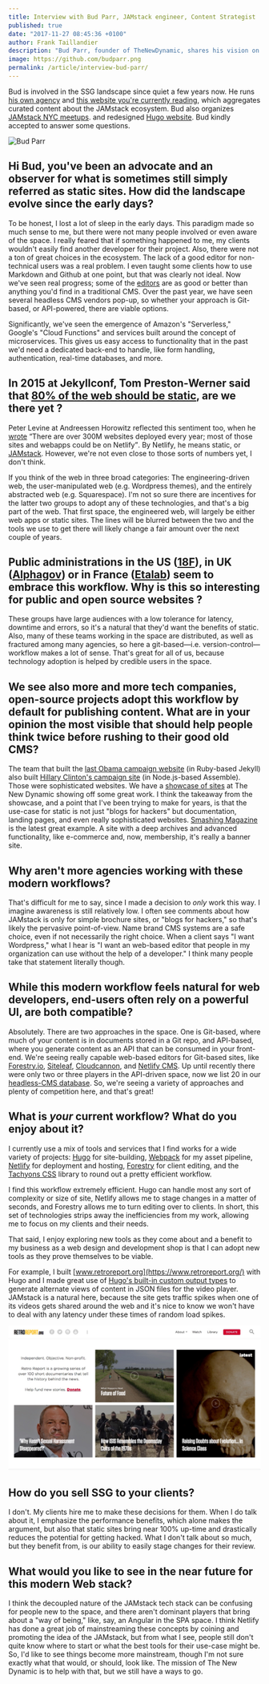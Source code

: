 ```yaml
---
title: Interview with Bud Parr, JAMstack engineer, Content Strategist
published: true
date: "2017-11-27 08:45:36 +0100"
author: Frank Taillandier
description: "Bud Parr, founder of TheNewDynamic, shares his vision on the current state of the JAMstack ecosystem."
image: https://github.com/budparr.png
permalink: /article/interview-bud-parr/
---
```


Bud is involved in the SSG landscape since quiet a few years now. He runs [his
own agency](https://www.thenewdynamic.com/) and [this website you're currently
reading](https://thenewdynamic.org), which aggregates curated content about the
JAMstack ecosystem. Bud also organizes [JAMstack NYC
meetups](http://www.meetup.com/the-new-dynamic/). and redesigned [Hugo
website](https://gohugo.io/). Bud kindly accepted to answer some questions.

![Bud Parr](https://github.com/budparr.png)

## Hi Bud, you've been an advocate and an observer for what is sometimes still simply referred as static sites. How did the landscape evolve since the early days?

To be honest, I lost a lot of sleep in the early days. This paradigm made so
much sense to me, but there were not many people involved or even aware of the
space. I really feared that if something happened to me, my clients wouldn't
easily find another developer for their project. Also, there were not a ton of
great choices in the ecosystem. The lack of a good editor for non-technical
users was a real problem. I even taught some clients how to use Markdown and
Github at one point, but that was clearly not ideal. Now we've seen real
progress; some of the [editors](/tools/content-management/) are as good or
better than anything you'd find in a traditional CMS.
Over the past year, we have seen several headless CMS vendors pop-up,
so whether your approach is Git-based, or API-powered, there are viable options.

Significantly, we've seen the emergence of Amazon's "Serverless," Google's
"Cloud Functions" and services built around the concept of microservices. This
gives us easy access to functionality that in the past we'd need a dedicated
back-end to handle, like form handling, authentication, real-time databases, and
more.

## In 2015 at Jekyllconf, Tom Preston-Werner said that [80% of the web should be static](https://www.youtube.com/watch?v=BMve1OCKj6M&t=39m55s), are we there yet ?

Peter Levine at Andreessen Horowitz reflected this sentiment too, when he
[wrote](https://a16z.com/2017/08/09/netlify/) <q>There are over 300M websites
deployed every year; most of those sites and webapps could be on Netlify</q>.
By Netlify, he means static, or [JAMstack](https://jamstack.org/). However,
we're not even close to those sorts of numbers yet, I don't think.

If you think of the web in three broad categories: The engineering-driven web,
the user-manipulated web (e.g. Wordpress themes), and the entirely abstracted
web (e.g. Squarespace). I'm not so sure there are incentives for the latter two
groups to adopt any of these technologies, and that's a big part of the web.
That first space, the engineered web, will largely be either web apps or static
sites. The lines will be blurred between the two and the tools we use to get
there will likely change a fair amount over the next couple of years.

## Public administrations in the US ([18F](https://18f.gsa.gov/)), in UK ([Alphagov](https://github.com/alphagov)) or in France ([Etalab](https://www.etalab.gouv.fr)) seem to embrace this workflow. Why is this so interesting for public and open source websites ?

These groups have large audiences with a low tolerance for latency, downtime and
errors, so it's a natural that they'd want the benefits of static. Also, many of
these teams working in the space are distributed, as well as fractured among
many agencies, so here a git-based—i.e. version-control—workflow makes a lot of
sense. That's great for all of us, because technology adoption is helped by
credible users in the space.

## We see also more and more tech companies, open-source projects adopt this workflow by default for publishing content. What are in your opinion the most visible that should help people think twice before rushing to their good old CMS?

The team that built the [last Obama campaign
website](http://kylerush.net/blog/meet-the-obama-campaigns-250-million-fundraising-platform/)
(in Ruby-based Jekyll) also built [Hillary Clinton's campaign
site](https://web.archive.org/web/20160701080059/https://www.hillaryclinton.com/)
(in Node.js-based Assemble). Those were sophisticated websites. We have a
[showcase of sites](/showcase/) at The New Dynamic showing off some great work.
I think the takeaway from the showcase, and a point that I've been trying to
make for years, is that the use-case for static is not just "blogs for hackers"
but documentation, landing pages, and even really sophisticated websites.
[Smashing Magazine](https://www.smashingmagazine.com/) is the latest great
example. A site with a deep archives and advanced functionality, like e-commerce
and, now, membership, it's really a banner site.

## Why aren't more agencies working with these modern workflows?

That's difficult for me to say, since I made a decision to *only* work this way.
I imagine awareness is still relatively low. I often see comments about how
JAMstack is only for simple brochure sites, or "blogs for hackers," so that's
likely the pervasive point-of-view. Name brand CMS systems are a safe choice,
even if not necessarily the right choice. When a client says "I want Wordpress,"
what I hear is "I want an web-based editor that people in my organization can
use without the help of a developer." I think many people take that statement
literally though.

## While this modern workflow feels natural for web developers, end-users often rely on a powerful UI, are both compatible?

Absolutely. There are two approaches in the space. One is Git-based, where much
of your content is in documents stored in a Git repo, and API-based, where you
generate content as an API that can be consumed in your front-end. We're seeing
really capable web-based editors for Git-based sites, like
[Forestry.io](https://forestry.io/), [Siteleaf](https://siteleaf.com),
[Cloudcannon](https://cloudcannon.com), and [Netlify
CMS](http://netlifycms.org/). Up until recently there were only two or three
players in the API-driven space, now we list 20 in our [headless-CMS
database](/tools/content-management/headless-cms/). So, we're seeing a variety
of approaches and plenty of competition here, and that's great!

## What is _your_ current workflow? What do you enjoy about it?

I currently use a mix of tools and services that I find works for a wide variety
of projects: [Hugo](https://gohugo.io) for site-building,
[Webpack](https://webpack.js.org/) for my asset pipeline,
[Netlify](https://netlify.com) for deployment and hosting,
[Forestry](https://forestry.io/) for client editing, and the [Tachyons
CSS](http://tachyons.io/) library to round out a pretty efficient workflow.

I find this workflow extremely efficient. Hugo can handle most any sort of
complexity or size of site, Netlify allows me to stage changes in a matter of
seconds, and Forestry allows me to turn editing over to clients. In short, this
set of technologies strips away the inefficiencies from my work, allowing me to
focus on my clients and their needs.

That said, I enjoy exploring new tools as they come about and a benefit to my
business as a web design and development shop is that I can adopt new tools as
they prove themselves to be viable.

For example, I built [www.retroreport.org](https://www.retroreport.org/) with
Hugo and I made great use of [Hugo's built-in custom output types](https://gohugo.io/templates/output-formats/) to generate
alternate views of content in JSON files for the video player. JAMstack is a
natural here, because the site gets traffic spikes when one of its videos gets
shared around the web and it's nice to know we won't have to deal with any
latency under these times of random load spikes.

[![retroreport.org](/uploads/retroreportorg.jpg)](https://www.retroreport.org)

## How do you sell SSG to your clients?

I don't. My clients hire me to make these decisions for them. When I do talk
about it, I emphasize the performance benefits, which alone makes the argument,
but also that static sites bring near 100% up-time and drastically reduces the
potential for getting hacked. What I don't talk about so much, but they benefit
from, is our ability to easily stage changes for their review.

## What would you like to see in the near future for this modern Web stack?

I think the decoupled nature of the JAMstack tech stack can be confusing for
people new to the space, and there aren't dominant players that bring about a
"way of being," like, say, an Angular in the SPA space. I think Netlify has done
a great job of mainstreaming these concepts by coining and promoting the idea of
the JAMstack, but from what I see, people still don't quite know where to start
or what the best tools for their use-case might be. So, I'd like to see things
become more mainstream, though I'm not sure exactly what that would, or should,
look like. The mission of The New Dynamic is to help with that, but we still
have a ways to go.
